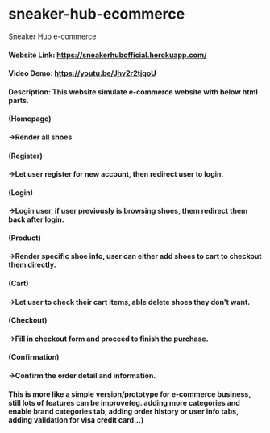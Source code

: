 # sneaker-hub-ecommerce
Sneaker Hub e-commerce

#### Website Link:  https://sneakerhubofficial.herokuapp.com/
#### Video Demo:  https://youtu.be/Jhv2r2tjgoU
#### Description:  This website simulate e-commerce website with below html parts.
####
#### (Homepage)
#### ->Render all shoes
#### (Register)
#### ->Let user register for new account, then redirect user to login.
#### (Login)
#### ->Login user, if user previously is browsing shoes, them redirect them back after login.
#### (Product)
#### ->Render specific shoe info, user can either add shoes to cart to checkout them directly.
#### (Cart)
#### ->Let user to check their cart items, able delete shoes they don't want.
#### (Checkout)
#### ->Fill in checkout form and proceed to finish the purchase.
#### (Confirmation)
#### ->Confirm the order detail and information.


#### This is more like a simple version/prototype for e-commerce business, still lots of features can be improve(eg. adding more categories and enable brand categories tab, adding order history or user info tabs, adding validation for visa credit card...) 

